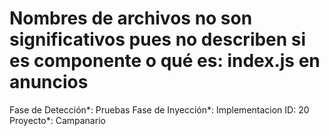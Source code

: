 # Nombres de archivos no son significativos pues no describen si es componente o qué es: index.js en anuncios

Fase de Detección*: Pruebas
Fase de Inyección*: Implementacion
ID: 20
Proyecto*: Campanario
